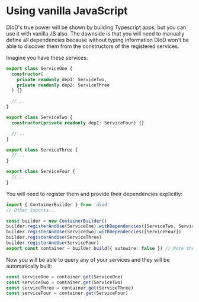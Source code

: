 # Using vanilla JavaScript

DIoD's true power will be shown by building Typescript apps, but you can use it with vanilla JS also. The downside is that you will need to manually define all dependencies because without typing information DIoD won't be able to discover them from the constructors of the registered services.

Imagine you have these services:

```ts
export class ServiceOne {
  constructor(
    private readonly dep1: ServiceTwo,
    private readonly dep2: ServiceThree
  ) {}

  //...
}

export class ServiceTwo {
  constructor(private readonly dep1: ServiceFour) {}

  //...
}

export class ServiceThree {
  //...
}

export class ServiceFour {
  //...
}
```

You will need to register them and provide their dependencies explicitly:

```ts
import { ContainerBuilder } from 'diod'
// Other imports...

const builder = new ContainerBuilder()
builder.registerAndUse(ServiceOne).withDependencies([ServiceTwo, ServiceThree])
builder.registerAndUse(ServiceTwo).withDependencies([ServiceFour])
builder.registerAndUse(ServiceThree)
builder.registerAndUse(ServiceFour)
export const container = builder.build({ autowire: false }) // Note the autowire: false build option
```

Now you will be able to query any of your services and they will be automatically built:

```ts
const serviceOne = container.get(ServiceOne)
const serviceTwo = container.get(ServiceTwo)
const serviceThree = container.get(ServiceThree)
const serviceFour = container.get(ServiceFour)
```
